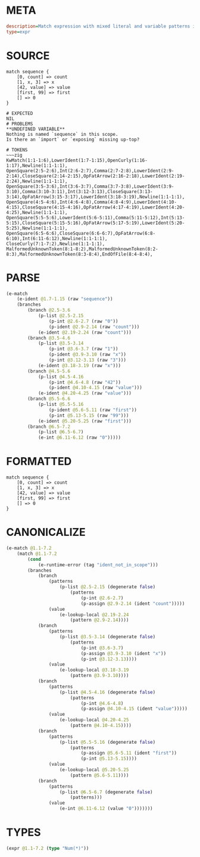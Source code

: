 # META
~~~ini
description=Match expression with mixed literal and variable patterns in lists
type=expr
~~~
# SOURCE
~~~roc
match sequence {
    [0, count] => count
    [1, x, 3] => x
    [42, value] => value
    [first, 99] => first
    [] => 0
}
~~~
~~~
# EXPECTED
NIL
# PROBLEMS
**UNDEFINED VARIABLE**
Nothing is named `sequence` in this scope.
Is there an `import` or `exposing` missing up-top?

# TOKENS
~~~zig
KwMatch(1:1-1:6),LowerIdent(1:7-1:15),OpenCurly(1:16-1:17),Newline(1:1-1:1),
OpenSquare(2:5-2:6),Int(2:6-2:7),Comma(2:7-2:8),LowerIdent(2:9-2:14),CloseSquare(2:14-2:15),OpFatArrow(2:16-2:18),LowerIdent(2:19-2:24),Newline(1:1-1:1),
OpenSquare(3:5-3:6),Int(3:6-3:7),Comma(3:7-3:8),LowerIdent(3:9-3:10),Comma(3:10-3:11),Int(3:12-3:13),CloseSquare(3:13-3:14),OpFatArrow(3:15-3:17),LowerIdent(3:18-3:19),Newline(1:1-1:1),
OpenSquare(4:5-4:6),Int(4:6-4:8),Comma(4:8-4:9),LowerIdent(4:10-4:15),CloseSquare(4:15-4:16),OpFatArrow(4:17-4:19),LowerIdent(4:20-4:25),Newline(1:1-1:1),
OpenSquare(5:5-5:6),LowerIdent(5:6-5:11),Comma(5:11-5:12),Int(5:13-5:15),CloseSquare(5:15-5:16),OpFatArrow(5:17-5:19),LowerIdent(5:20-5:25),Newline(1:1-1:1),
OpenSquare(6:5-6:6),CloseSquare(6:6-6:7),OpFatArrow(6:8-6:10),Int(6:11-6:12),Newline(1:1-1:1),
CloseCurly(7:1-7:2),Newline(1:1-1:1),
MalformedUnknownToken(8:1-8:2),MalformedUnknownToken(8:2-8:3),MalformedUnknownToken(8:3-8:4),EndOfFile(8:4-8:4),
~~~
# PARSE
~~~clojure
(e-match
	(e-ident @1.7-1.15 (raw "sequence"))
	(branches
		(branch @2.5-3.6
			(p-list @2.5-2.15
				(p-int @2.6-2.7 (raw "0"))
				(p-ident @2.9-2.14 (raw "count")))
			(e-ident @2.19-2.24 (raw "count")))
		(branch @3.5-4.6
			(p-list @3.5-3.14
				(p-int @3.6-3.7 (raw "1"))
				(p-ident @3.9-3.10 (raw "x"))
				(p-int @3.12-3.13 (raw "3")))
			(e-ident @3.18-3.19 (raw "x")))
		(branch @4.5-5.6
			(p-list @4.5-4.16
				(p-int @4.6-4.8 (raw "42"))
				(p-ident @4.10-4.15 (raw "value")))
			(e-ident @4.20-4.25 (raw "value")))
		(branch @5.5-6.6
			(p-list @5.5-5.16
				(p-ident @5.6-5.11 (raw "first"))
				(p-int @5.13-5.15 (raw "99")))
			(e-ident @5.20-5.25 (raw "first")))
		(branch @6.5-7.2
			(p-list @6.5-6.7)
			(e-int @6.11-6.12 (raw "0")))))
~~~
# FORMATTED
~~~roc
match sequence {
	[0, count] => count
	[1, x, 3] => x
	[42, value] => value
	[first, 99] => first
	[] => 0
}
~~~
# CANONICALIZE
~~~clojure
(e-match @1.1-7.2
	(match @1.1-7.2
		(cond
			(e-runtime-error (tag "ident_not_in_scope")))
		(branches
			(branch
				(patterns
					(p-list @2.5-2.15 (degenerate false)
						(patterns
							(p-int @2.6-2.7)
							(p-assign @2.9-2.14 (ident "count")))))
				(value
					(e-lookup-local @2.19-2.24
						(pattern @2.9-2.14))))
			(branch
				(patterns
					(p-list @3.5-3.14 (degenerate false)
						(patterns
							(p-int @3.6-3.7)
							(p-assign @3.9-3.10 (ident "x"))
							(p-int @3.12-3.13))))
				(value
					(e-lookup-local @3.18-3.19
						(pattern @3.9-3.10))))
			(branch
				(patterns
					(p-list @4.5-4.16 (degenerate false)
						(patterns
							(p-int @4.6-4.8)
							(p-assign @4.10-4.15 (ident "value")))))
				(value
					(e-lookup-local @4.20-4.25
						(pattern @4.10-4.15))))
			(branch
				(patterns
					(p-list @5.5-5.16 (degenerate false)
						(patterns
							(p-assign @5.6-5.11 (ident "first"))
							(p-int @5.13-5.15))))
				(value
					(e-lookup-local @5.20-5.25
						(pattern @5.6-5.11))))
			(branch
				(patterns
					(p-list @6.5-6.7 (degenerate false)
						(patterns)))
				(value
					(e-int @6.11-6.12 (value "0")))))))
~~~
# TYPES
~~~clojure
(expr @1.1-7.2 (type "Num(*)"))
~~~
